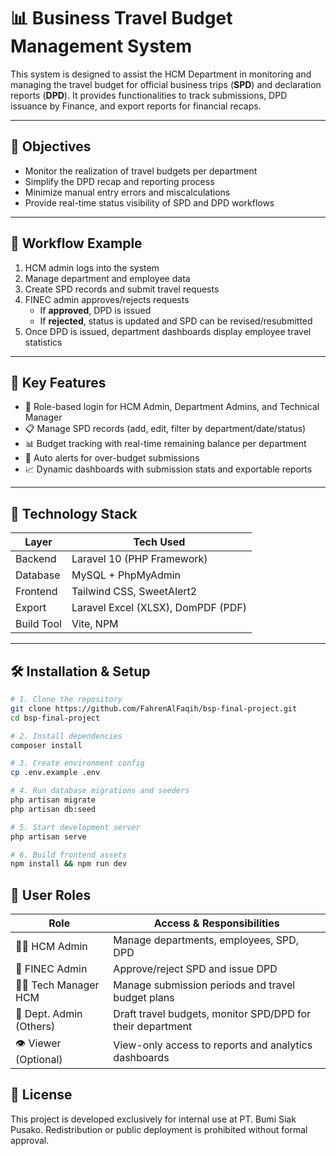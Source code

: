 # 📊 Business Travel Budget Management System

This system is designed to assist the HCM Department in monitoring and managing the travel budget for official business trips (**SPD**) and declaration reports (**DPD**). It provides functionalities to track submissions, DPD issuance by Finance, and export reports for financial recaps.

---

## 🎯 Objectives

- Monitor the realization of travel budgets per department
- Simplify the DPD recap and reporting process
- Minimize manual entry errors and miscalculations
- Provide real-time status visibility of SPD and DPD workflows

---

## 🧪 Workflow Example

1. HCM admin logs into the system  
2. Manage department and employee data  
3. Create SPD records and submit travel requests  
4. FINEC admin approves/rejects requests  
   - If **approved**, DPD is issued  
   - If **rejected**, status is updated and SPD can be revised/resubmitted  
5. Once DPD is issued, department dashboards display employee travel statistics

---

## 🧩 Key Features

- 🔐 Role-based login for HCM Admin, Department Admins, and Technical Manager
- 📋 Manage SPD records (add, edit, filter by department/date/status)
- 📊 Budget tracking with real-time remaining balance per department
- 🚨 Auto alerts for over-budget submissions
- 📈 Dynamic dashboards with submission stats and exportable reports

---

## 🔧 Technology Stack

| Layer     | Tech Used                            |
|-----------|---------------------------------------|
| Backend   | Laravel 10 (PHP Framework)            |
| Database  | MySQL + PhpMyAdmin                    |
| Frontend  | Tailwind CSS, SweetAlert2             |
| Export    | Laravel Excel (XLSX), DomPDF (PDF)    |
| Build Tool| Vite, NPM                             |

---

## 🛠️ Installation & Setup

```bash
# 1. Clone the repository
git clone https://github.com/FahrenAlFaqih/bsp-final-project.git
cd bsp-final-project

# 2. Install dependencies
composer install

# 3. Create environment config
cp .env.example .env

# 4. Run database migrations and seeders
php artisan migrate
php artisan db:seed

# 5. Start development server
php artisan serve

# 6. Build frontend assets
npm install && npm run dev
```

## 👥 User Roles
| Role                    | Access & Responsibilities                                  |
| ----------------------- | ---------------------------------------------------------- |
| 🧑‍💼 HCM Admin         | Manage departments, employees, SPD, DPD                    |
| 🧾 FINEC Admin          | Approve/reject SPD and issue DPD                           |
| 🧑‍🔧 Tech Manager HCM  | Manage submission periods and travel budget plans          |
| 🏢 Dept. Admin (Others) | Draft travel budgets, monitor SPD/DPD for their department |
| 👁️ Viewer (Optional)   | View-only access to reports and analytics dashboards       |

## 📜 License
This project is developed exclusively for internal use at PT. Bumi Siak Pusako. Redistribution or public deployment is prohibited without formal approval.
